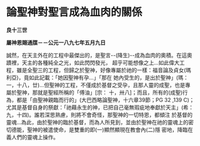 # 論聖神對聖言成為血肉的關係


**良十三世**

**屬神恩賜通牒－－公元一八九七年五月九日**





誠然，在天主外在的工程中最傑出的，是聖言--(降生)--成為血肉的奧積。在這奧蹟裡，天主的各種純全之光，如此閃閃發光，
超乎可能想像之上…如此偉大工程，雖是全聖三的工程，但歸之於聖神，好像專屬於祂的一樣：福音論及貞女(瑪利亞)，竟如此記載：「她因聖神有孕…」「那在
她內受生的，是出於聖神」(瑪：一，十八，廿)…但聖神的工程，不僅成於基督之受孕，且那人靈的成聖，也是專屬於聖神，那就是聖經所稱的「傅油」[宗：
十，卅八]；而且，所有的(成聖)行為，都是「由聖神親臨而行的」(大巴西略論聖神，十六章39節；PG 32 ,139 
C)；尤其是基督自身的祭獻：「祂藉永生的神，已把自己毫無瑕疵地奉獻於天主」(希：九，十四)。誰若深思熟慮，則將不會奇怪，那聖神的一切特恩，都傾注
於基督的靈魂…為此，由於聖神的臨於基督，而為人所見到，並由於聖神在祂的靈魂上的密切德能，聖神的被遣使命，是雙重的即(一)顯然顯現在教會內(二)隱
密地，降臨在義人們的靈魂上操作。

